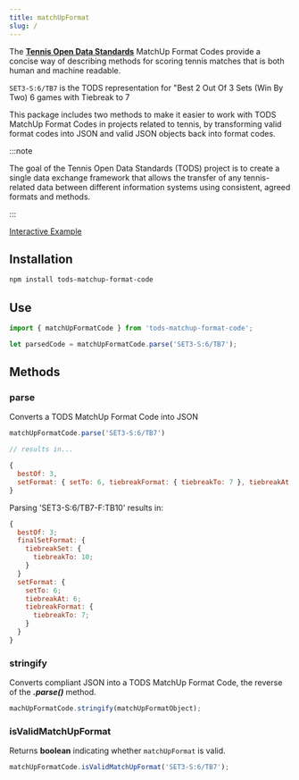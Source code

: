 ```yaml
---
title: matchUpFormat
slug: /
---
```


The **[Tennis Open Data Standards](https://itftennis.atlassian.net/wiki/spaces/TODS/pages/1272840309/MatchUp+Format+Code)** MatchUp Format Codes provide a concise way of describing methods for scoring tennis matches that is both human and machine readable.

`SET3-S:6/TB7` is the TODS representation for "Best 2 Out Of 3 Sets (Win By Two) 6 games with Tiebreak to 7

This package includes two methods to make it easier to work with TODS MatchUp Format Codes in projects related to tennis, by transforming valid format codes into JSON and valid JSON objects back into format codes.

:::note

The goal of the Tennis Open Data Standards (TODS) project is to create a single data exchange framework that allows the transfer of any tennis-related data between different information systems using consistent, agreed formats and methods.

:::

[Interactive Example](../example)

## Installation

```sh
npm install tods-matchup-format-code
```

## Use

```js
import { matchUpFormatCode } from 'tods-matchup-format-code';

let parsedCode = matchUpFormatCode.parse('SET3-S:6/TB7');
```

## Methods

### parse

Converts a TODS MatchUp Format Code into JSON

```js
matchUpFormatCode.parse('SET3-S:6/TB7')

// results in...

{
  bestOf: 3,
  setFormat: { setTo: 6, tiebreakFormat: { tiebreakTo: 7 }, tiebreakAt: 6 }
}
```

Parsing 'SET3-S:6/TB7-F:TB10' results in:

```js
{
  bestOf: 3;
  finalSetFormat: {
    tiebreakSet: {
      tiebreakTo: 10;
    }
  }
  setFormat: {
    setTo: 6;
    tiebreakAt: 6;
    tiebreakFormat: {
      tiebreakTo: 7;
    }
  }
}
```

### stringify

Converts compliant JSON into a TODS MatchUp Format Code, the reverse of the **_.parse()_** method.

```js
machUpFormatCode.stringify(matchUpFormatObject);
```

### isValidMatchUpFormat

Returns **boolean** indicating whether `matchUpFormat` is valid.

```js
matchUpFormatCode.isValidMatchUpFormat('SET3-S:6/TB7');
```
